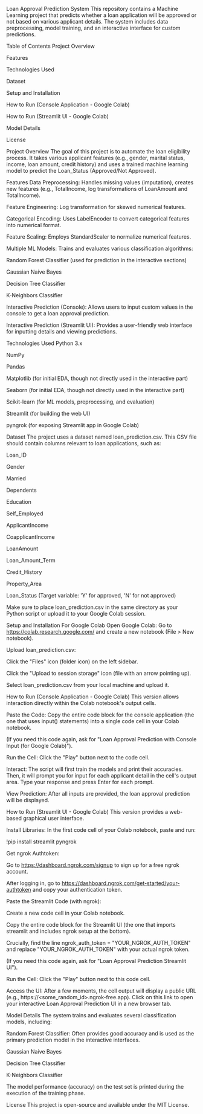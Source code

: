 Loan Approval Prediction System
This repository contains a Machine Learning project that predicts whether a loan application will be approved or not based on various applicant details. The system includes data preprocessing, model training, and an interactive interface for custom predictions.

Table of Contents
Project Overview

Features

Technologies Used

Dataset

Setup and Installation

How to Run (Console Application - Google Colab)

How to Run (Streamlit UI - Google Colab)

Model Details

License

Project Overview
The goal of this project is to automate the loan eligibility process. It takes various applicant features (e.g., gender, marital status, income, loan amount, credit history) and uses a trained machine learning model to predict the Loan_Status (Approved/Not Approved).

Features
Data Preprocessing: Handles missing values (imputation), creates new features (e.g., TotalIncome, log transformations of LoanAmount and TotalIncome).

Feature Engineering: Log transformation for skewed numerical features.

Categorical Encoding: Uses LabelEncoder to convert categorical features into numerical format.

Feature Scaling: Employs StandardScaler to normalize numerical features.

Multiple ML Models: Trains and evaluates various classification algorithms:

Random Forest Classifier (used for prediction in the interactive sections)

Gaussian Naive Bayes

Decision Tree Classifier

K-Neighbors Classifier

Interactive Prediction (Console): Allows users to input custom values in the console to get a loan approval prediction.

Interactive Prediction (Streamlit UI): Provides a user-friendly web interface for inputting details and viewing predictions.

Technologies Used
Python 3.x

NumPy

Pandas

Matplotlib (for initial EDA, though not directly used in the interactive part)

Seaborn (for initial EDA, though not directly used in the interactive part)

Scikit-learn (for ML models, preprocessing, and evaluation)

Streamlit (for building the web UI)

pyngrok (for exposing Streamlit app in Google Colab)

Dataset
The project uses a dataset named loan_prediction.csv. This CSV file should contain columns relevant to loan applications, such as:

Loan_ID

Gender

Married

Dependents

Education

Self_Employed

ApplicantIncome

CoapplicantIncome

LoanAmount

Loan_Amount_Term

Credit_History

Property_Area

Loan_Status (Target variable: 'Y' for approved, 'N' for not approved)

Make sure to place loan_prediction.csv in the same directory as your Python script or upload it to your Google Colab session.

Setup and Installation
For Google Colab
Open Google Colab: Go to https://colab.research.google.com/ and create a new notebook (File > New notebook).

Upload loan_prediction.csv:

Click the "Files" icon (folder icon) on the left sidebar.

Click the "Upload to session storage" icon (file with an arrow pointing up).

Select loan_prediction.csv from your local machine and upload it.

How to Run (Console Application - Google Colab)
This version allows interaction directly within the Colab notebook's output cells.

Paste the Code: Copy the entire code block for the console application (the one that uses input() statements) into a single code cell in your Colab notebook.

(If you need this code again, ask for "Loan Approval Prediction with Console Input (for Google Colab)").

Run the Cell: Click the "Play" button next to the code cell.

Interact: The script will first train the models and print their accuracies. Then, it will prompt you for input for each applicant detail in the cell's output area. Type your response and press Enter for each prompt.

View Prediction: After all inputs are provided, the loan approval prediction will be displayed.

How to Run (Streamlit UI - Google Colab)
This version provides a web-based graphical user interface.

Install Libraries: In the first code cell of your Colab notebook, paste and run:

!pip install streamlit pyngrok

Get ngrok Authtoken:

Go to https://dashboard.ngrok.com/signup to sign up for a free ngrok account.

After logging in, go to https://dashboard.ngrok.com/get-started/your-authtoken and copy your authentication token.

Paste the Streamlit Code (with ngrok):

Create a new code cell in your Colab notebook.

Copy the entire code block for the Streamlit UI (the one that imports streamlit and includes ngrok setup at the bottom).

Crucially, find the line ngrok_auth_token = "YOUR_NGROK_AUTH_TOKEN" and replace "YOUR_NGROK_AUTH_TOKEN" with your actual ngrok token.

(If you need this code again, ask for "Loan Approval Prediction Streamlit UI").

Run the Cell: Click the "Play" button next to this code cell.

Access the UI: After a few moments, the cell output will display a public URL (e.g., https://<some_random_id>.ngrok-free.app). Click on this link to open your interactive Loan Approval Prediction UI in a new browser tab.

Model Details
The system trains and evaluates several classification models, including:

Random Forest Classifier: Often provides good accuracy and is used as the primary prediction model in the interactive interfaces.

Gaussian Naive Bayes

Decision Tree Classifier

K-Neighbors Classifier

The model performance (accuracy) on the test set is printed during the execution of the training phase.

License
This project is open-source and available under the MIT License.
